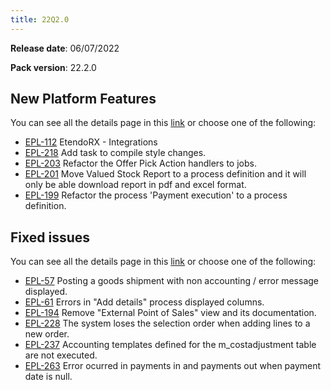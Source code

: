 ```yaml
---
title: 22Q2.0
---
```


**Release date**: 06/07/2022

**Pack version**: 22.2.0

## New Platform Features

You can see all the details page in this [link](/docs/whats-new/release-notes/etendo-classic/versions/details/22Q2-0-details) or choose one of the following:

- [EPL-112](/docs/whats-new/release-notes/etendo-classic/versions/details/22Q2-0-details#epl-112) EtendoRX - Integrations
- [EPL-218](/docs/whats-new/release-notes/etendo-classic/versions/details/22Q2-0-details#epl-218) Add task to compile style changes.
- [EPL-203](/docs/whats-new/release-notes/etendo-classic/versions/details/22Q2-0-details#epl-203) Refactor the Offer Pick Action handlers to jobs.
- [EPL-201](/docs/whats-new/release-notes/etendo-classic/versions/details/22Q2-0-details#epl-201) Move Valued Stock Report to a process definition and it will only be able download report in pdf and excel format.
- [EPL-199](/docs/whats-new/release-notes/etendo-classic/versions/details/22Q2-0-details#epl-199) Refactor the process 'Payment execution' to a process definition.

## Fixed issues

You can see all the details page in this [link](/docs/whats-new/release-notes/etendo-classic/versions/details/22Q2-0-details) or choose one of the following:

- [EPL-57](/docs/whats-new/release-notes/etendo-classic/versions/details/22Q2-0-details#epl-52) Posting a goods shipment with non accounting / error message displayed.
- [EPL-61](/docs/whats-new/release-notes/etendo-classic/versions/details/22Q2-0-details#epl-61) Errors in "Add details" process displayed columns.
- [EPL-194](/docs/whats-new/release-notes/etendo-classic/versions/details/22Q2-0-details#EPL-194) Remove "External Point of Sales" view and its documentation.
- [EPL-228](/docs/whats-new/release-notes/etendo-classic/versions/details/22Q2-0-details#epl-228) The system loses the selection order when adding lines to a new order.
- [EPL-237](/docs/whats-new/release-notes/etendo-classic/versions/details/22Q2-0-details#epl-237) Accounting templates defined for the m_costadjustment table are not executed.
- [EPL-263](/docs/whats-new/release-notes/etendo-classic/versions/details/22Q2-0-details#epl-263) Error ocurred in payments in and payments out when payment date is null.

